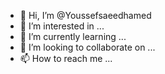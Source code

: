- 👋 Hi, I’m @Youssefsaeedhamed
- 👀 I’m interested in ...
- 🌱 I’m currently learning ...
- 💞️ I’m looking to collaborate on ...
- 📫 How to reach me ...

<!---
Youssefsaeedhamed/Youssefsaeedhamed is a ✨ special ✨ repository because its `README.md` (this file) appears on your GitHub profile.
You can click the Preview link to take a look at your changes.
--->
